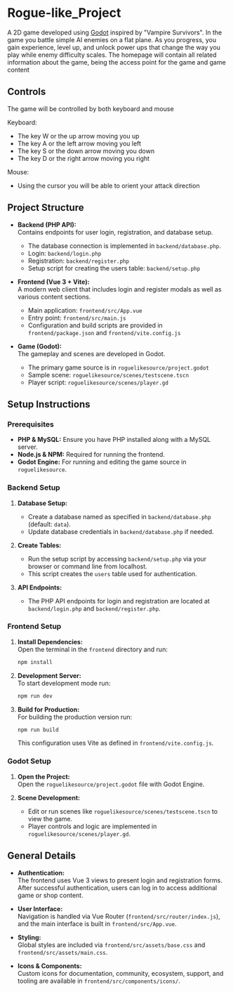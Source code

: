 # Rogue-like_Project

A 2D game developed using [Godot](https://godotengine.org/) inspired by "Vampire Survivors". In the game you battle simple AI enemies on a flat plane. As you progress, you gain experience, level up, and unlock power ups that change the way you play while enemy difficulty scales.
The homepage will contain all related information about the game, being the access point for the game and game content

## Controls
  The game will be controlled by both keyboard and mouse

  Keyboard:
  - The key W or the up arrow moving you up
  - The key A or the left arrow moving you left
  - The key S or the down arrow moving you down
  - The key D or the right arrow moving you right
 
  Mouse:
  - Using the cursor you will be able to orient your attack direction


## Project Structure
  
- **Backend (PHP API):**  
  Contains endpoints for user login, registration, and database setup.  
  - The database connection is implemented in `backend/database.php`.
  - Login: `backend/login.php`
  - Registration: `backend/register.php`
  - Setup script for creating the users table: `backend/setup.php`

- **Frontend (Vue 3 + Vite):**  
  A modern web client that includes login and register modals as well as various content sections.  
  - Main application: `frontend/src/App.vue`
  - Entry point: `frontend/src/main.js`
  - Configuration and build scripts are provided in `frontend/package.json` and `frontend/vite.config.js`

- **Game (Godot):**  
  The gameplay and scenes are developed in Godot.  
  - The primary game source is in `roguelikesource/project.godot`  
  - Sample scene: `roguelikesource/scenes/testscene.tscn`  
  - Player script: `roguelikesource/scenes/player.gd`

## Setup Instructions

### Prerequisites

- **PHP & MySQL:** Ensure you have PHP installed along with a MySQL server.  
- **Node.js & NPM:** Required for running the frontend.
- **Godot Engine:** For running and editing the game source in `roguelikesource`.

### Backend Setup

1. **Database Setup:**  
   - Create a database named as specified in `backend/database.php` (default: `data`).
   - Update database credentials in `backend/database.php` if needed.
  
2. **Create Tables:**  
   - Run the setup script by accessing `backend/setup.php` via your browser or command line from localhost.  
   - This script creates the `users` table used for authentication.

3. **API Endpoints:**  
   - The PHP API endpoints for login and registration are located at `backend/login.php` and `backend/register.php`.

### Frontend Setup

1. **Install Dependencies:**  
   Open the terminal in the `frontend` directory and run:

   ```sh
   npm install
   ```

2. **Development Server:**  
   To start development mode run:

   ```sh
   npm run dev
   ```

3. **Build for Production:**  
   For building the production version run:

   ```sh
   npm run build
   ```

   This configuration uses Vite as defined in `frontend/vite.config.js`.

### Godot Setup

1. **Open the Project:**  
   Open the `roguelikesource/project.godot` file with Godot Engine.
   
2. **Scene Development:**  
   - Edit or run scenes like `roguelikesource/scenes/testscene.tscn` to view the game.
   - Player controls and logic are implemented in `roguelikesource/scenes/player.gd`.

## General Details

- **Authentication:**  
  The frontend uses Vue 3 views to present login and registration forms. After successful authentication, users can log in to access additional game or shop content.

- **User Interface:**  
  Navigation is handled via Vue Router (`frontend/src/router/index.js`), and the main interface is built in `frontend/src/App.vue`.

- **Styling:**  
  Global styles are included via `frontend/src/assets/base.css` and `frontend/src/assets/main.css`.

- **Icons & Components:**  
  Custom icons for documentation, community, ecosystem, support, and tooling are available in `frontend/src/components/icons/`.

